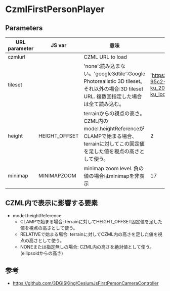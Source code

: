 # CzmlFirstPersonPlayer

## 
## Parameters
|URL parameter | JS var | 意味 | default |
|---|---|---|---|
|czmlurl||CZML URL to load||
|tileset||'none':読み込まない。'google3dtile':Google Photorealistic 3D tileset。それ以外の場合:3D tileset URL. 複数回指定した場合は全て読み込む。|'https://assets.cms.plateau.reearth.io/assets/aa/ecf312-95c2-4e24-8351-642f27e447b6/13100_tokyo23-ku_2022_3dtiles_1_1_op_bldg_13101_chiyoda-ku_lod1/tileset.json'|
|height|HEIGHT_OFFSET|terrainからの視点の高さ。CZML内のmodel.heightReferenceがCLAMPで始まる場合、terrainに対してこの固定値を足した値を視点の高さとして使う。|2|
|minimap|MINIMAPZOOM|minimap zoom level. 負の値の場合はminimapを非表示|17|

## CZML内で表示に影響する要素
* model.heightReference
  * CLAMPで始まる場合: terrainに対してHEIGHT_OFFSET固定値を足した値を視点の高さとして使う。
  * RELATIVEで始まる場合: terrainに対してCZML内の高さを足した値を視点の高さとして使う。
  * NONEまたは指定無しの場合: CZML内の高さを絶対値として使う。(ellipsoidからの高さ)

## 参考
* https://github.com/3DGISKing/CesiumJsFirstPersonCameraController
